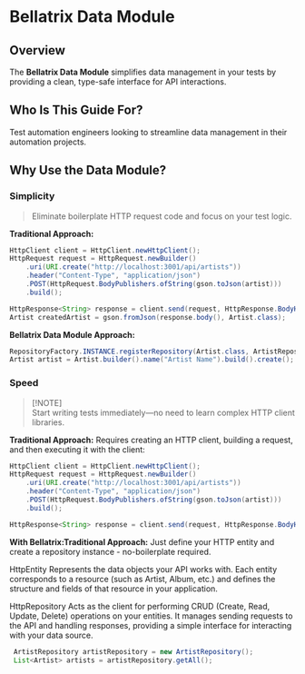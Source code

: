 # Bellatrix Data Module

## Overview

The **Bellatrix Data Module** simplifies data management in your tests by providing a clean, type-safe interface for API interactions.

## Who Is This Guide For?

Test automation engineers looking to streamline data management in their automation projects.

## Why Use the Data Module?

### Simplicity

> Eliminate boilerplate HTTP request code and focus on your test logic.

**Traditional Approach:**
```java
HttpClient client = HttpClient.newHttpClient();
HttpRequest request = HttpRequest.newBuilder()
    .uri(URI.create("http://localhost:3001/api/artists"))
    .header("Content-Type", "application/json")
    .POST(HttpRequest.BodyPublishers.ofString(gson.toJson(artist)))
    .build();

HttpResponse<String> response = client.send(request, HttpResponse.BodyHandlers.ofString());
Artist createdArtist = gson.fromJson(response.body(), Artist.class);
```

**Bellatrix Data Module Approach:**

```java
RepositoryFactory.INSTANCE.registerRepository(Artist.class, ArtistRepository.class);
Artist artist = Artist.builder().name("Artist Name").build().create();
```

### Speed
> [!NOTE]\
> Start writing tests immediately—no need to learn complex HTTP client libraries.

**Traditional Approach:**
Requires creating an HTTP client, building a request, and then executing it with the client:

``` java
HttpClient client = HttpClient.newHttpClient();
HttpRequest request = HttpRequest.newBuilder()
    .uri(URI.create("http://localhost:3001/api/artists"))
    .header("Content-Type", "application/json")
    .POST(HttpRequest.BodyPublishers.ofString(gson.toJson(artist)))
    .build();

HttpResponse<String> response = client.send(request, HttpResponse.BodyHandlers.ofString());
```

**With Bellatrix:Traditional Approach:**
Just define your HTTP entity and create a repository instance - no-boilerplate required.


HttpEntity
Represents the data objects your API works with. Each entity corresponds to a resource (such as Artist, Album, etc.) and defines the structure and fields of that resource in your application.

HttpRepository
Acts as the client for performing CRUD (Create, Read, Update, Delete) operations on your entities. It manages sending requests to the API and handling responses, providing a simple interface for interacting with your data source.

```java
 ArtistRepository artistRepository = new ArtistRepository();
 List<Artist> artists = artistRepository.getAll();
```
